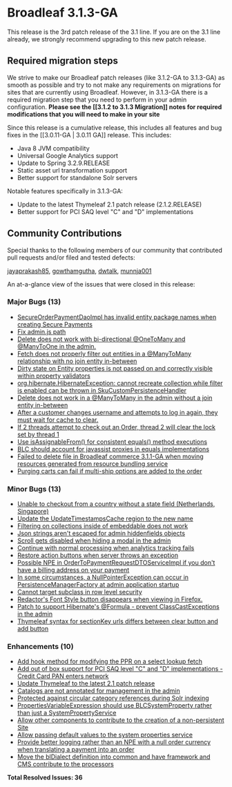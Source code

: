 # Broadleaf 3.1.3-GA

This release is the 3rd patch release of the 3.1 line. If you are on the 3.1 line already, we strongly recommend upgrading to this new patch release.

## Required migration steps
We strive to make our Broadleaf patch releases (like 3.1.2-GA to 3.1.3-GA) as smooth as possible and try to not make any requirements on migrations for sites that are currently using Broadleaf. However, in 3.1.3-GA there is a required migration step that you need to perform in your admin configuration. **Please see the [[3.1.2 to 3.1.3 Migration]] notes for required modifications that you will need to make in your site**

Since this release is a cumulative release, this includes all features and bug fixes in the [[3.0.11-GA | 3.0.11 GA]] release. This includes:

- Java 8 JVM compatibility
- Universal Google Analytics support
- Update to Spring 3.2.9.RELEASE
- Static asset url transformation support
- Better support for standalone Solr servers

Notable features specifically in 3.1.3-GA:

- Update to the latest Thymeleaf 2.1 patch release (2.1.2.RELEASE)
- Better support for PCI SAQ level "C" and "D" implementations

## Community Contributions

Special thanks to the following members of our community that contributed pull requests and/or filed and tested defects:

[jayaprakash85](https://github.com/jayaprakash85), [gowthamgutha](https://github.com/gowthamgutha), [dwtalk](https://github.com/dwtalk), [munnja001](https://github.com/munnja001)

An at-a-glance view of the issues that were closed in this release:
### Major Bugs (13)
- [SecureOrderPaymentDaoImpl has invalid entity package names when creating Secure Payments](https://github.com/BroadleafCommerce/BroadleafCommerce/issues/944)
- [Fix admin.js path](https://github.com/BroadleafCommerce/BroadleafCommerce/issues/942)
- [Delete does not work with bi-directional @OneToMany and @ManyToOne in the admin.](https://github.com/BroadleafCommerce/BroadleafCommerce/issues/940)
- [Fetch does not properly filter out entities in a @ManyToMany relationship with no join entity in-between](https://github.com/BroadleafCommerce/BroadleafCommerce/issues/923)
- [Dirty state on Entity properties is not passed on and correctly visible within property validators](https://github.com/BroadleafCommerce/BroadleafCommerce/issues/920)
- [org.hibernate.HibernateException: cannot recreate collection while filter is enabled can be  thrown in SkuCustomPersistenceHandler](https://github.com/BroadleafCommerce/BroadleafCommerce/issues/917)
- [Delete does not work in a @ManyToMany in the admin without a join entity in-between](https://github.com/BroadleafCommerce/BroadleafCommerce/issues/913)
- [After a customer changes username and attempts to log in again, they must wait for cache to clear.](https://github.com/BroadleafCommerce/BroadleafCommerce/issues/910)
- [If 2 threads attempt to check out an Order, thread 2 will clear the lock set by thread 1](https://github.com/BroadleafCommerce/BroadleafCommerce/issues/909)
- [Use isAssignableFrom() for consistent equals() method executions](https://github.com/BroadleafCommerce/BroadleafCommerce/issues/902)
- [BLC should account for javassist proxies in equals implementations](https://github.com/BroadleafCommerce/BroadleafCommerce/issues/895)
- [Failed to delete file in Broadleaf commerce 3.1.1-GA when moving resources generated from resource bundling service](https://github.com/BroadleafCommerce/BroadleafCommerce/issues/804)
- [Purging carts can fail if multi-ship options are added to the order](https://github.com/BroadleafCommerce/BroadleafCommerce/issues/744)

### Minor Bugs (13)
- [Unable to checkout from a country without a state field (Netherlands, Singapore)](https://github.com/BroadleafCommerce/BroadleafCommerce/issues/933)
- [Update the UpdateTimestampsCache region to the new name](https://github.com/BroadleafCommerce/BroadleafCommerce/issues/932)
- [Filtering on collections inside of embeddable does not work](https://github.com/BroadleafCommerce/BroadleafCommerce/issues/926)
- [Json strings aren't escaped for admin hiddenfields objects](https://github.com/BroadleafCommerce/BroadleafCommerce/issues/921)
- [Scroll gets disabled when hiding a modal in the admin](https://github.com/BroadleafCommerce/BroadleafCommerce/issues/890)
- [Continue with normal processing when analytics tracking fails](https://github.com/BroadleafCommerce/BroadleafCommerce/issues/889)
- [Restore action buttons when server throws an exception](https://github.com/BroadleafCommerce/BroadleafCommerce/issues/888)
- [Possible NPE in OrderToPaymentRequestDTOServiceImpl if you don't have a billing address on your payment](https://github.com/BroadleafCommerce/BroadleafCommerce/issues/887)
- [In some circumstances, a NullPointerException can occur in PersistenceManagerFactory at admin application startup](https://github.com/BroadleafCommerce/BroadleafCommerce/issues/883)
- [Cannot target subclass in row level security](https://github.com/BroadleafCommerce/BroadleafCommerce/issues/881)
- [Redactor's Font Style button disappears when viewing in Firefox.](https://github.com/BroadleafCommerce/BroadleafCommerce/issues/878)
- [Patch to support Hibernate's @Formula - prevent ClassCastExceptions in the admin](https://github.com/BroadleafCommerce/BroadleafCommerce/issues/898)
- [Thymeleaf syntax for sectionKey urls differs between clear button and add button](https://github.com/BroadleafCommerce/BroadleafCommerce/issues/891)

### Enhancements (10)
- [Add hook method for modifying the PPR on a select lookup fetch](https://github.com/BroadleafCommerce/BroadleafCommerce/issues/958)
- [Add out of box support for PCI SAQ level "C" and "D" implementations - Credit Card PAN enters network](https://github.com/BroadleafCommerce/BroadleafCommerce/issues/952)
- [Update Thymeleaf to the latest 2.1 patch release](https://github.com/BroadleafCommerce/BroadleafCommerce/issues/929)
- [Catalogs are not annotated for management in the admin](https://github.com/BroadleafCommerce/BroadleafCommerce/issues/927)
- [Protected against circular category references during Solr indexing](https://github.com/BroadleafCommerce/BroadleafCommerce/issues/916)
- [PropertiesVariableExpression should use BLCSystemProperty rather than just a SystemPropertyService](https://github.com/BroadleafCommerce/BroadleafCommerce/issues/899)
- [Allow other components to contribute to the creation of a non-persistent Site](https://github.com/BroadleafCommerce/BroadleafCommerce/issues/897)
- [Allow passing default values to the system properties service](https://github.com/BroadleafCommerce/BroadleafCommerce/issues/882)
- [Provide better logging rather than an NPE with a null order currency when translating a payment into an order](https://github.com/BroadleafCommerce/BroadleafCommerce/issues/872)
- [Move the blDialect definition into common and have framework and CMS contribute to the processors](https://github.com/BroadleafCommerce/BroadleafCommerce/issues/541)


**Total Resolved Issues: 36**
